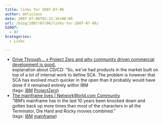 ```yaml
---
title: links for 2007-07-06
author: delicious
date: 2007-07-06T02:22:26+00:00
url: /blog/2007/07/06/links-for-2007-07-06/
b2007:
  - 07
bcategories:
  - Links

---
```

  * <div>
      <a href="http://adrianspender.com/blog/2007/07/02/project-zero-and-why-community-driven-commercial-development-is-good/">Drive Through… » Project Zero and why community driven commercial development is good.</a>
    </div>
    
    <div>
      explanation about CD/CD: &#8220;So, we’ve had products in the market built on top of a lot of internal work to define SCA. The problem is however that SCA has evolved much quicker in the open than it probably would have done if it remained entirely within IBM
    </div>
    
    <div>
      (tags: <a href="http://del.icio.us/frodenas/IBM">IBM</a> <a href="http://del.icio.us/frodenas/ProjectZero">ProjectZero</a>)
    </div>

  * <div>
      <a href="http://www.networkworld.com/community/?q=node/17133">The mainframe lives | NetworkWorld.com Community</a>
    </div>
    
    <div>
      &#8220;IBM&#8217;s mainframe has in the last 10 years been knocked down and gotten back up more times than most of the characters in all the Terminator, Die Hard and Rocky movies combined.&#8221;
    </div>
    
    <div>
      (tags: <a href="http://del.icio.us/frodenas/IBM">IBM</a> <a href="http://del.icio.us/frodenas/mainframe">mainframe</a>)
    </div>
